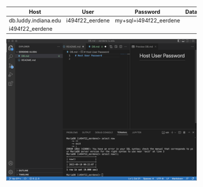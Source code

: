 | Host | User | Password | Database |
| ---- | ---- | --------- | ---------|
| db.luddy.indiana.edu | i494f22_eerdene | my+sql=i494f22_eerdene |
i494f22_eerdene |

![screenshot](/database.png)